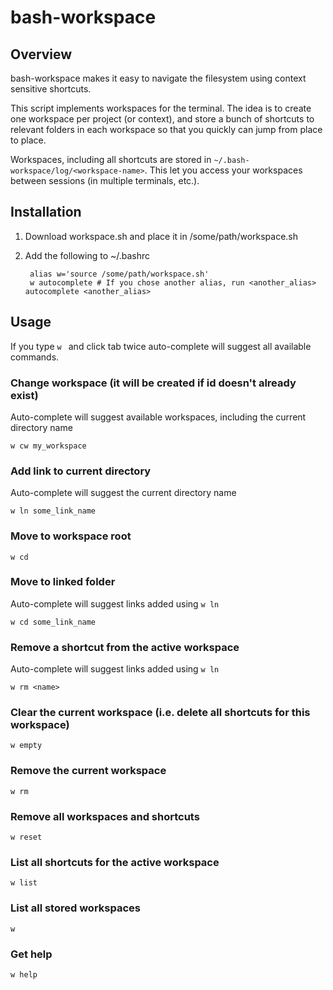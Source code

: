 
bash-workspace
==============

Overview
--------

bash-workspace makes it easy to navigate the filesystem using context sensitive shortcuts.

This script implements workspaces for the terminal. The idea is to create one workspace per 
project (or context), and store a bunch of shortcuts to relevant folders in each workspace so 
that you quickly can jump from place to place.

Workspaces, including all shortcuts are stored in `~/.bash-workspace/log/<workspace-name>`.
This let you access your workspaces between sessions (in multiple terminals, etc.).

Installation
------------

1. Download workspace.sh and place it in /some/path/workspace.sh

2. Add the following to ~/.bashrc

        alias w='source /some/path/workspace.sh'
        w autocomplete # If you chose another alias, run <another_alias> autocomplete <another_alias>

Usage
-----

If you type `w ` and click tab twice auto-complete will suggest all available commands.

### Change workspace (it will be created if id doesn't already exist)

Auto-complete will suggest available workspaces, including the 
current directory name

    w cw my_workspace

### Add link to current directory

Auto-complete will suggest the current directory name

    w ln some_link_name

### Move to workspace root

    w cd

### Move to linked folder

Auto-complete will suggest links added using `w ln`
    
    w cd some_link_name

### Remove a shortcut from the active workspace 

Auto-complete will suggest links added using `w ln`
    
    w rm <name>

### Clear the current workspace (i.e. delete all shortcuts for this workspace) 
    
    w empty

### Remove the current workspace 
    
    w rm

### Remove all workspaces and shortcuts 

    w reset

### List all shortcuts for the active workspace 

    w list

### List all stored workspaces 

    w

### Get help

    w help
